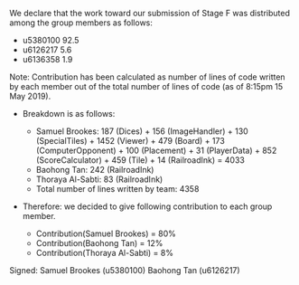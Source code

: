 We declare that the work toward our submission of Stage F was distributed among the group members as follows:

* u5380100 92.5
* u6126217 5.6
* u6136358 1.9

Note: Contribution has been calculated as number of lines of code written by each member out of the total number 
of lines of code (as of 8:15pm 15 May 2019). 

* Breakdown is as follows: 
    * Samuel Brookes: 187 (Dices) + 156 (ImageHandler) + 130 (SpecialTiles) + 1452 (Viewer) + 479 (Board) + 173 (ComputerOpponent) + 100 (Placement) + 31 (PlayerData) + 852 (ScoreCalculator) + 459 (Tile) + 14 (RailroadInk) = 4033
    * Baohong Tan: 242 (RailroadInk)
    * Thoraya Al-Sabti: 83 (RailroadInk)
    * Total number of lines written by team:  4358

* Therefore: we decided to give following contribution to each group member.
    * Contribution(Samuel Brookes) = 80%
    * Contribution(Baohong Tan) = 12%
    * Contribution(Thoraya Al-Sabti) = 8%

Signed: Samuel Brookes (u5380100) Baohong Tan (u6126217)